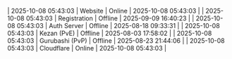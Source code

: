 | 2025-10-08 05:43:03 | Website | Online | 2025-10-08 05:43:03 |
| 2025-10-08 05:43:03 | Registration | Offline | 2025-09-09 16:40:23 |
| 2025-10-08 05:43:03 | Auth Server | Offline | 2025-08-18 09:33:31 |
| 2025-10-08 05:43:03 | Kezan (PvE) | Offline | 2025-08-03 17:58:02 |
| 2025-10-08 05:43:03 | Gurubashi (PvP) | Offline | 2025-08-23 21:44:06 |
| 2025-10-08 05:43:03 | Cloudflare | Online | 2025-10-08 05:43:03 |
